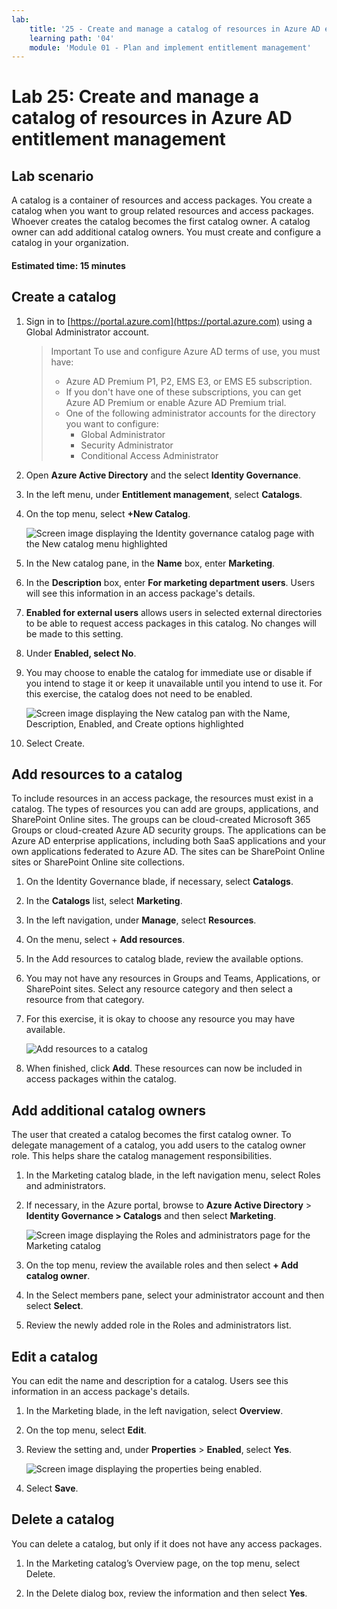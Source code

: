```yaml
---
lab:
    title: '25 - Create and manage a catalog of resources in Azure AD entitlement management'
    learning path: '04'
    module: 'Module 01 - Plan and implement entitlement management'
---
```


# Lab 25: Create and manage a catalog of resources in Azure AD entitlement management

## Lab scenario

A catalog is a container of resources and access packages. You create a catalog when you want to group related resources and access packages. Whoever creates the catalog becomes the first catalog owner. A catalog owner can add additional catalog owners. You must create and configure a catalog in your organization.

#### Estimated time: 15 minutes

## Create a catalog

1. Sign in to [https://portal.azure.com](https://portal.azure.com) using a Global Administrator account.

    >Important
    >To use and configure Azure AD terms of use, you must have:
    >
    >- Azure AD Premium P1, P2, EMS E3, or EMS E5 subscription.
    >- If you don't have one of these subscriptions, you can get Azure AD Premium or enable Azure AD Premium trial.
    >- One of the following administrator accounts for the directory you want to configure:
    >    - Global Administrator
    >    - Security Administrator
    >    - Conditional Access Administrator

1. Open **Azure Active Directory** and the select **Identity Governance**.

1. In the left menu, under **Entitlement management**, select **Catalogs**.

1. On the top menu, select **+New Catalog**.

    ![Screen image displaying the Identity governance catalog page with the New catalog menu highlighted ](./media/lp4-mod1-identity-governance-new-catalog.png)

1. In the New catalog pane, in the **Name** box, enter **Marketing**.

1. In the **Description** box, enter **For marketing department users**. Users will see this information in an access package's details.

1. **Enabled for external users** allows users in selected external directories to be able to request access packages in this catalog. No changes will be made to this setting.

1. Under **Enabled, select No**.

1. You may choose to enable the catalog for immediate use or disable if you intend to stage it or keep it unavailable until you intend to use it. For this exercise, the catalog does not need to be enabled.

    ![Screen image displaying the New catalog pan with the Name, Description, Enabled, and Create options highlighted](./media/lp4-mod1-new-catalog-marketing.png)

1. Select Create.

## Add resources to a catalog

To include resources in an access package, the resources must exist in a catalog. The types of resources you can add are groups, applications, and SharePoint Online sites. The groups can be cloud-created Microsoft 365 Groups or cloud-created Azure AD security groups. The applications can be Azure AD enterprise applications, including both SaaS applications and your own applications federated to Azure AD. The sites can be SharePoint Online sites or SharePoint Online site collections.

1. On the Identity Governance blade, if necessary, select **Catalogs**.

1. In the **Catalogs** list, select **Marketing**.

1. In the left navigation, under **Manage**, select **Resources**.

1. On the menu, select + **Add resources**.

1. In the Add resources to catalog blade, review the available options.

1. You may not have any resources in Groups and Teams, Applications, or SharePoint sites. Select any resource category and then select a resource from that category.

1. For this exercise, it is okay to choose any resource you may have available.

    ![Add resources to a catalog](./media/catalog-add-resources.png)

1. When finished, click **Add**. These resources can now be included in access packages within the catalog.

## Add additional catalog owners

The user that created a catalog becomes the first catalog owner. To delegate management of a catalog, you add users to the catalog owner role. This helps share the catalog management responsibilities.

1. In the Marketing catalog blade, in the left navigation menu, select Roles and administrators.

1. If necessary, in the Azure portal, browse to **Azure Active Directory** > **Identity Governance > Catalogs** and then select **Marketing**.

    ![Screen image displaying the Roles and administrators page for the Marketing catalog](./media/lp4-mod1-catalog-roles-and-admins.png)

1. On the top menu, review the available roles and then select **+ Add catalog owner**.

1. In the Select members pane, select your administrator account and then select **Select**.

1. Review the newly added role in the Roles and administrators list.

## Edit a catalog

You can edit the name and description for a catalog. Users see this information in an access package's details.

1. In the Marketing blade, in the left navigation, select **Overview**.

1. On the top menu, select **Edit**.

1. Review the setting and, under **Properties** > **Enabled**, select **Yes**.

    ![Screen image displaying the properties being enabled.](./media/lp4-mod1-edit-marketing-catalog.png)

1. Select **Save**.

## Delete a catalog

You can delete a catalog, but only if it does not have any access packages.

1. In the Marketing catalog’s Overview page, on the top menu, select Delete.

1. In the Delete dialog box, review the information and then select **Yes**.
